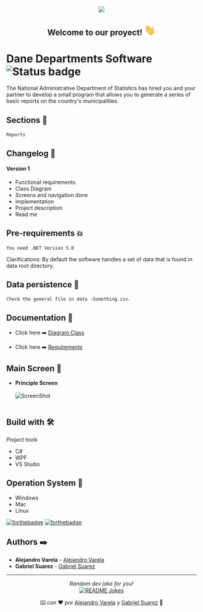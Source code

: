 ﻿<div align="center">
<img src="https://github.com/alejandro945/basic-report/blob/master/static/Dane.jpg">
</div>
<div align="center">
<h2> Welcome to our proyect! <img src="https://github.com/ABSphreak/ABSphreak/blob/master/gifs/Hi.gif" width="30px"></h2>
</div>

# Dane Departments Software ![Status badge](https://img.shields.io/badge/finished-red)

The National Administrative Department of Statistics has hired you and your partner to develop a small program that allows you to generate a series of basic reports on the country's municipalities.

## Sections 🧩
```
Reports
```

## Changelog 🎯

#### Version 1
* Functional requirements
* Class Diagram
* Screens and navigation done
* Implementation
* Project description
* Read me

## Pre-requirements 💥
```
You need .NET Version 5.0
```

Clarifications: By default the software handles a set of data that is found in data root directory.

## Data persistence 🔩

```
Check the general file in data -Something.csv.
```

## Documentation 📃

* Click here ➡️ [Diagram Class](https://github.com/alejandro945/game-store/blob/master/docs/ENGINEERING%20METHOD.pdf)

* Click here ➡️ [Requirements](https://github.com/alejandro945/game-store/blob/master/docs/FUNCTIONAL%20REQUIREMENTS%20.pdf)

## Main Screen 🚀
* <b>Principle Screen</b> <br><br>
![ScreenShot](https://github.com/alejandro945/basic-report/blob/master/static/ScreenShot.png)<br><br>


## Build with 🛠️

_Project tools_

* C#
* WPF
* VS Studio

## Operation System 📢

* Windows
* Mac
* Linux


[![forthebadge](https://forthebadge.com/images/badges/made-with-c-sharp.svg)](https://forthebadge.com) [![forthebadge](https://forthebadge.com/images/badges/built-with-love.svg)](https://forthebadge.com)
## Authors ✒️

* **Alejandro Varela**  - [Alejandro Varela](https://github.com/alejandro945)
* **Gabriel Suarez** - [Gabriel Suarez](https://github.com/GabrielSB19)
---
<div align="center">
<i>Random dev joke for you!</i><br>
<a href="https://readme-jokes.vercel.app"><img align="center" src="https://readme-jokes.vercel.app/api" alt="README Jokes"></a>


⌨️ con ❤️ por [Alejandro Varela](https://github.com/alejandro945) y [Gabriel Suarez](https://github.com/GabrielSB19) 🚀
